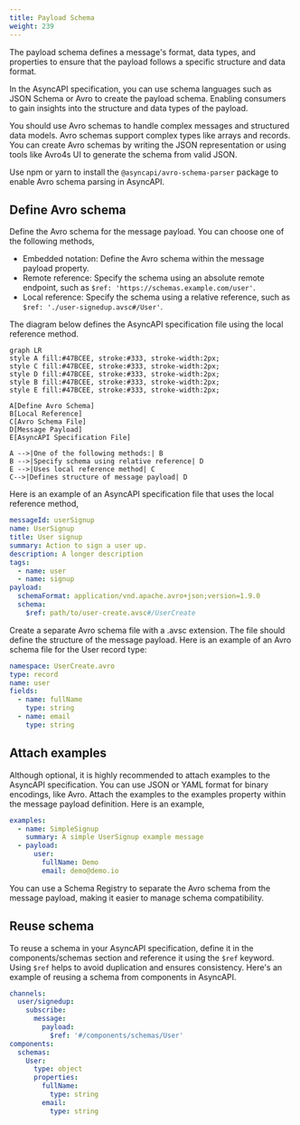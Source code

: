 ```yaml
---
title: Payload Schema
weight: 239
---
```


The payload schema defines a message's format, data types, and properties to ensure that the payload follows a specific structure and data format.

In the AsyncAPI specification, you can use schema languages such as JSON Schema or Avro to create the payload schema. Enabling consumers to gain insights into the structure and data types of the payload.

You should use Avro schemas to handle complex messages and structured data models. Avro schemas support complex types like arrays and records. You can create Avro schemas by writing the JSON representation or using tools like Avro4s UI to generate the schema from valid JSON.

Use npm or yarn to install the `@asyncapi/avro-schema-parser` package to enable Avro schema parsing in AsyncAPI.

## Define Avro schema

Define the Avro schema for the message payload. You can choose one of the following methods,

- Embedded notation: Define the Avro schema within the message payload property.
- Remote reference: Specify the schema using an absolute remote endpoint, such as `$ref: 'https://schemas.example.com/user'`.
- Local reference: Specify the schema using a relative reference, such as `$ref: './user-signedup.avsc#/User'`.

The diagram below defines the AsyncAPI specification file using the local reference method.

```mermaid
graph LR
style A fill:#47BCEE, stroke:#333, stroke-width:2px;
style C fill:#47BCEE, stroke:#333, stroke-width:2px;
style D fill:#47BCEE, stroke:#333, stroke-width:2px;
style B fill:#47BCEE, stroke:#333, stroke-width:2px;
style E fill:#47BCEE, stroke:#333, stroke-width:2px;

A[Define Avro Schema]
B[Local Reference]
C[Avro Schema File]
D[Message Payload]
E[AsyncAPI Specification File]

A -->|One of the following methods:| B
B -->|Specify schema using relative reference| D
E -->|Uses local reference method| C
C-->|Defines structure of message payload| D
```

Here is an example of an AsyncAPI specification file that uses the local reference method,

```yaml
messageId: userSignup
name: UserSignup
title: User signup
summary: Action to sign a user up.
description: A longer description
tags:
  - name: user
  - name: signup
payload:
  schemaFormat: application/vnd.apache.avro+json;version=1.9.0
  schema:
    $ref: path/to/user-create.avsc#/UserCreate
```

Create a separate Avro schema file with a .avsc extension. The file should define the structure of the message payload. Here is an example of an Avro schema file for the User record type:

```yaml
namespace: UserCreate.avro
type: record
name: user
fields:
  - name: fullName
    type: string
  - name: email
    type: string
```

## Attach examples

Although optional, it is highly recommended to attach examples to the AsyncAPI specification. You can use JSON or YAML format for binary encodings, like Avro. Attach the examples to the examples property within the message payload definition. Here is an example,

```yaml
examples:
  - name: SimpleSignup
    summary: A simple UserSignup example message
  - payload:
      user:
        fullName: Demo
        email: demo@demo.io
```

You can use a Schema Registry to separate the Avro schema from the message payload, making it easier to manage schema compatibility.

## Reuse schema

To reuse a schema in your AsyncAPI specification, define it in the components/schemas section and reference it using the `$ref` keyword. Using `$ref` helps to avoid duplication and ensures consistency. Here's an example of reusing a schema from components in AsyncAPI.

```yaml
channels:
  user/signedup:
    subscribe:
      message:
        payload:
          $ref: '#/components/schemas/User'
components:
  schemas:
    User:
      type: object
      properties:
        fullName:
          type: string
        email:
          type: string
```
